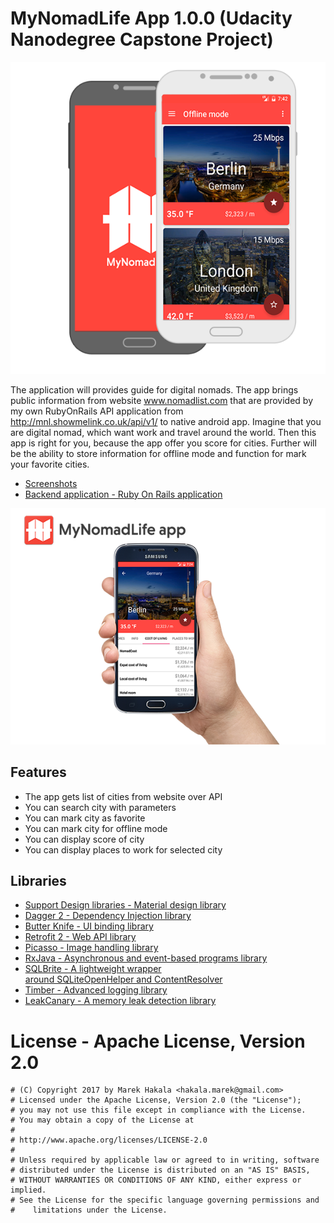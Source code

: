 # MyNomadLife App 1.0.0 (Udacity Nanodegree Capstone Project)

![MyNomadLife App Logo](images/first_image.png)

The application will provides guide for digital nomads. The app brings public information from website www.nomadlist.com that are provided by my own RubyOnRails API application from http://mnl.showmelink.co.uk/api/v1/ to native android app. Imagine that you are digital nomad, which want work and travel around the world. Then this app is right for you, because the app offer you score for cities. Further will be the ability to store information for offline mode and function for mark your favorite cities.

* [Screenshots](Screenshots/)
* [Backend application - Ruby On Rails application](https://github.com/marekhakala/mnl-backend-app/)

![MyNomadLife App Logo](images/second_image.png)

## Features

 * The app gets list of cities from website over API
 * You can search city with parameters
 * You can mark city as favorite
 * You can mark city for offline mode
 * You can display score of city
 * You can display places to work for selected city

## Libraries
 * [Support Design libraries - Material design library](https://developer.android.com/topic/libraries/support-library/features.html)
 * [Dagger 2 - Dependency Injection library](http://google.github.io/dagger/)
 * [Butter Knife - UI binding library](http://jakewharton.github.io/butterknife/)
 * [Retrofit 2 - Web API library](http://square.github.io/retrofit/)
 * [Picasso - Image handling library](http://square.github.io/picasso/)
 * [RxJava - Asynchronous and event-based programs library](https://github.com/ReactiveX/RxJava)
 * [SQLBrite - A lightweight wrapper around SQLiteOpenHelper and ContentResolver](https://github.com/square/sqlbrite)
 * [Timber - Advanced logging library](https://github.com/JakeWharton/timber)
 * [LeakCanary - A memory leak detection library](https://github.com/square/leakcanary)

 # License - Apache License, Version 2.0

 ```
 # (C) Copyright 2017 by Marek Hakala <hakala.marek@gmail.com>
 # Licensed under the Apache License, Version 2.0 (the "License");
 # you may not use this file except in compliance with the License.
 # You may obtain a copy of the License at
 #
 # http://www.apache.org/licenses/LICENSE-2.0
 #
 # Unless required by applicable law or agreed to in writing, software
 # distributed under the License is distributed on an "AS IS" BASIS,
 # WITHOUT WARRANTIES OR CONDITIONS OF ANY KIND, either express or implied.
 # See the License for the specific language governing permissions and
 #    limitations under the License.
 ```
